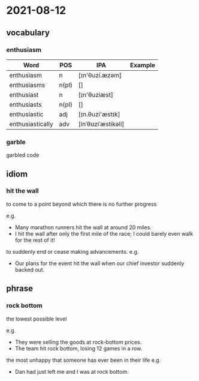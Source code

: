 # 2021-08-12
## vocabulary

### enthusiasm

| Word          | POS        | IPA                | Example |
| ------------- | ---------- | -----------------  | - |
| enthusiasm      | n      | [ɪn'θuzi.æzəm]       | |
| enthusiasms      | n(pl)      | []       | |
| enthusiast      | n      | [ɪn'θuziæst]       | |
| enthusiasts      | n(pl)      | []       | |
| enthusiastic | adj          | [ɪn.θuzi'æstɪk]    | |
| enthusiastically | adv      | [inˈθʊziˈæstikəli] | |

### garble
garbled code

## idiom
### hit the wall
to come to a point beyond which there is no further progress

e.g.
- Many marathon runners hit the wall at around 20 miles.
- I hit the wall after only the first mile of the race; I could barely even walk for the rest of it!

to suddenly end or cease making advancements.
e.g.
- Our plans for the event hit the wall when our chief investor suddenly backed out.

## phrase
### rock bottom
the lowest possible level

e.g.
- They were selling the goods at rock-bottom prices.
- The team hit rock bottom, losing 12 games in a row.

the most unhappy that someone has ever been in their life
e.g.
- Dan had just left me and I was at rock bottom.